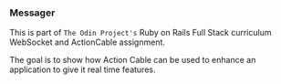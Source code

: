 ### Messager

This is part of `The Odin Project's` Ruby on Rails Full Stack curriculum WebSocket and ActionCable assignment. 

The goal is to show how Action Cable can be used to enhance an application to give it real time features.

